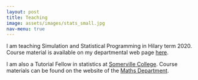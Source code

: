 ```yaml
---
layout: post
title: Teaching
image: assets/images/stats_small.jpg
nav-menu: true
---
```


I am teaching Simulation and Statistical Programming in Hilary term 2020. Course material is available on my departmental web page <a href="http://www.stats.ox.ac.uk/~rdavies/teaching/PartASSP/2020/index.htm">here</a>.

I am also a Tutorial Fellow in statistics at <a href="https://www.some.ox.ac.uk">Somerville College</a>. Course materials can be found on the website of the <a href="https://courses.maths.ox.ac.uk/overview/undergraduate">Maths Department</a>.

